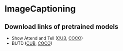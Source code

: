 # ImageCaptioning #
## Download links of pretrained models ##
- Show Attend and Tell ([CUB](https://mac.xmu.edu.cn/), [COCO](https://mac.xmu.edu.cn/))
- BUTD ([CUB](https://mac.xmu.edu.cn/), [COCO](https://mac.xmu.edu.cn/))

